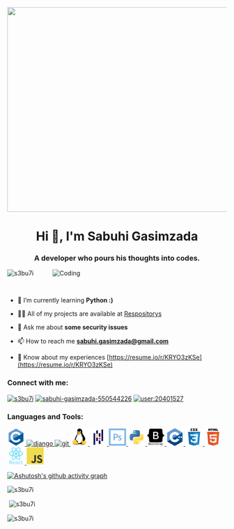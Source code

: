 <img align="center" src="https://media.tenor.com/GfSX-u7VGM4AAAAC/coding.gif" width="930" height="470">
<h1 align="center">Hi 👋, I'm Sabuhi Gasimzada</h1>
<h3 align="center">A developer who pours his thoughts into codes.</h3>
<img align="right" alt="Coding" width="400" src="https://media.tenor.com/mGgWY8RkgYMAAAAM/hello-world.gif">
<p align="left"> <img src="https://komarev.com/ghpvc/?username=s3bu7i&label=Profile%20views&color=0e75b6&style=flat" alt="s3bu7i" /> </p>
<p align="left"> <a href="https://twitter.com/" target="blank"><img src="https://img.shields.io/twitter/follow/?logo=twitter&style=for-the-badge" alt="" /></a> </p>

- 🌱 I’m currently learning **Python :)**

- 👨‍💻 All of my projects are available at <a href="https://github.com/s3bu7i?tab=repositories">Respositorys</a>


- 💬 Ask me about **some security issues**

- 📫 How to reach me **sabuhi.gasimzada@gmail.com**

- 📄 Know about my experiences [https://resume.io/r/KRYO3zKSe](https://resume.io/r/KRYO3zKSe)

<h3 align="left">Connect with me:</h3>
<p align="left">
<a href="https://dev.to/s3bu7i" target="blank"><img align="center" src="https://raw.githubusercontent.com/rahuldkjain/github-profile-readme-generator/master/src/images/icons/Social/devto.svg" alt="s3bu7i" height="30" width="40" /></a>
<a href="https://linkedin.com/in/sabuhi-gasimzada-550544226" target="blank"><img align="center" src="https://raw.githubusercontent.com/rahuldkjain/github-profile-readme-generator/master/src/images/icons/Social/linked-in-alt.svg" alt="sabuhi-gasimzada-550544226" height="30" width="40" /></a>
<a href="https://stackoverflow.com/users/user:20401527" target="blank"><img align="center" src="https://raw.githubusercontent.com/rahuldkjain/github-profile-readme-generator/master/src/images/icons/Social/stack-overflow.svg" alt="user:20401527" height="30" width="40" /></a>
</p>

<h3 align="left">Languages and Tools:</h3>
<p align="left"> <a href="https://www.cprogramming.com/" target="_blank" rel="noreferrer"> <img src="https://raw.githubusercontent.com/devicons/devicon/master/icons/c/c-original.svg" alt="c" width="40" height="40"/> </a> <a href="https://www.djangoproject.com/" target="_blank" rel="noreferrer"> <img src="https://cdn.worldvectorlogo.com/logos/django.svg" alt="django" width="40" height="40"/> </a> <a href="https://git-scm.com/" target="_blank" rel="noreferrer"> <img src="https://www.vectorlogo.zone/logos/git-scm/git-scm-icon.svg" alt="git" width="40" height="40"/> </a> <a href="https://www.linux.org/" target="_blank" rel="noreferrer"> <img src="https://raw.githubusercontent.com/devicons/devicon/master/icons/linux/linux-original.svg" alt="linux" width="40" height="40"/> </a> <a href="https://pandas.pydata.org/" target="_blank" rel="noreferrer"> <img src="https://raw.githubusercontent.com/devicons/devicon/2ae2a900d2f041da66e950e4d48052658d850630/icons/pandas/pandas-original.svg" alt="pandas" width="40" height="40"/> </a> <a href="https://www.photoshop.com/en" target="_blank" rel="noreferrer"> <img src="https://raw.githubusercontent.com/devicons/devicon/master/icons/photoshop/photoshop-line.svg" alt="photoshop" width="40" height="40"/> </a> <a href="https://www.python.org" target="_blank" rel="noreferrer"> <img src="https://raw.githubusercontent.com/devicons/devicon/master/icons/python/python-original.svg" alt="python" width="40" height="40"/> </a>
<a href="https://getbootstrap.com" target="_blank" rel="noreferrer"> <img src="https://raw.githubusercontent.com/devicons/devicon/master/icons/bootstrap/bootstrap-plain-wordmark.svg" alt="bootstrap" width="40" height="40"/> </a> <a href="https://www.w3schools.com/cpp/" target="_blank" rel="noreferrer"> <img src="https://raw.githubusercontent.com/devicons/devicon/master/icons/cplusplus/cplusplus-original.svg" alt="cplusplus" width="40" height="40"/> </a> <a href="https://www.w3schools.com/css/" target="_blank" rel="noreferrer"> <img src="https://raw.githubusercontent.com/devicons/devicon/master/icons/css3/css3-original-wordmark.svg" alt="css3" width="40" height="40"/> </a> <a href="https://www.w3.org/html/" target="_blank" rel="noreferrer"> <img src="https://raw.githubusercontent.com/devicons/devicon/master/icons/html5/html5-original-wordmark.svg" alt="html5" width="40" height="40"/> </a>  <a href="https://reactjs.org/" target="_blank" rel="noreferrer"> <img src="https://raw.githubusercontent.com/devicons/devicon/master/icons/react/react-original-wordmark.svg" alt="react" width="40" height="40"/> </a> <a href="https://developer.mozilla.org/en-US/docs/Web/JavaScript" target="_blank" rel="noreferrer"> <img src="https://raw.githubusercontent.com/devicons/devicon/master/icons/javascript/javascript-original.svg" alt="javascript" width="40" height="40"/> </a></p>

[![Ashutosh's github activity graph](https://github-readme-activity-graph.cyclic.app/graph?username=s3bu7i&bg_color=151313&color=ffffff&line=219013&point=000000&area=true&hide_border=true)](https://github.com/ashutosh00710/github-readme-activity-graph)
<p><img align="center" src="https://github-readme-stats.vercel.app/api/top-langs?username=s3bu7i&show_icons=true&theme=dark&locale=en&layout=compact" alt="s3bu7i" /></p>

<p>&nbsp;<img align="center" src="https://github-readme-stats.vercel.app/api?username=s3bu7i&show_icons=true&theme=dark&locale=en" alt="s3bu7i" /></p>

<p><img align="center" src="https://github-readme-streak-stats.herokuapp.com/?user=s3bu7i&theme=dark" alt="s3bu7i" /></p>


